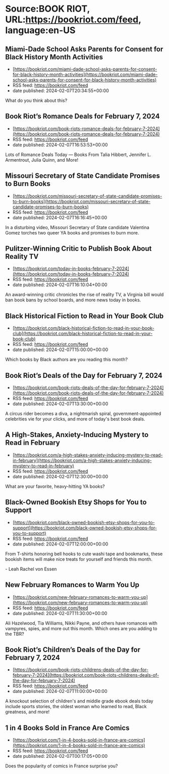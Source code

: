 # Source:BOOK RIOT, URL:https://bookriot.com/feed, language:en-US

## Miami-Dade School Asks Parents for Consent for Black History Month Activities
 - [https://bookriot.com/miami-dade-school-asks-parents-for-consent-for-black-history-month-activities](https://bookriot.com/miami-dade-school-asks-parents-for-consent-for-black-history-month-activities)
 - RSS feed: https://bookriot.com/feed
 - date published: 2024-02-07T20:34:55+00:00

What do you think about this?

## Book Riot’s Romance Deals for February 7, 2024
 - [https://bookriot.com/book-riots-romance-deals-for-february-7-2024](https://bookriot.com/book-riots-romance-deals-for-february-7-2024)
 - RSS feed: https://bookriot.com/feed
 - date published: 2024-02-07T16:53:53+00:00

Lots of Romance Deals Today — Books From Talia Hibbert, Jennifer L. Armentrout, Julia Quinn, and More!

## Missouri Secretary of State Candidate Promises to Burn Books
 - [https://bookriot.com/missouri-secretary-of-state-candidate-promises-to-burn-books](https://bookriot.com/missouri-secretary-of-state-candidate-promises-to-burn-books)
 - RSS feed: https://bookriot.com/feed
 - date published: 2024-02-07T16:16:45+00:00

In a disturbing video, Missouri Secretary of State candidate Valentina Gomez torches two queer YA books and promises to burn more.

## Pulitzer-Winning Critic to Publish Book About Reality TV
 - [https://bookriot.com/today-in-books-february-7-2024](https://bookriot.com/today-in-books-february-7-2024)
 - RSS feed: https://bookriot.com/feed
 - date published: 2024-02-07T16:10:04+00:00

An award-winning critic chronicles the rise of reality TV, a Virginia bill would ban book bans by school boards, and more news today in books.

## Black Historical Fiction to Read in Your Book Club
 - [https://bookriot.com/black-historical-fiction-to-read-in-your-book-club](https://bookriot.com/black-historical-fiction-to-read-in-your-book-club)
 - RSS feed: https://bookriot.com/feed
 - date published: 2024-02-07T15:00:00+00:00

Which books by Black authors are you reading this month?

## Book Riot’s Deals of the Day for February 7, 2024
 - [https://bookriot.com/book-riots-deals-of-the-day-for-february-7-2024](https://bookriot.com/book-riots-deals-of-the-day-for-february-7-2024)
 - RSS feed: https://bookriot.com/feed
 - date published: 2024-02-07T13:30:00+00:00

A circus rider becomes a diva, a nightmarish spiral, government-appointed celebrities vie for your clicks, and more of today's best book deals.

## A High-Stakes, Anxiety-Inducing Mystery to Read in February
 - [https://bookriot.com/a-high-stakes-anxiety-inducing-mystery-to-read-in-february](https://bookriot.com/a-high-stakes-anxiety-inducing-mystery-to-read-in-february)
 - RSS feed: https://bookriot.com/feed
 - date published: 2024-02-07T12:30:00+00:00

What are your favorite, heavy-hitting YA books?

## Black-Owned Bookish Etsy Shops for You to Support
 - [https://bookriot.com/black-owned-bookish-etsy-shops-for-you-to-support](https://bookriot.com/black-owned-bookish-etsy-shops-for-you-to-support)
 - RSS feed: https://bookriot.com/feed
 - date published: 2024-02-07T12:00:00+00:00

From T-shirts honoring bell hooks to cute washi tape and bookmarks, these bookish items will make nice treats for yourself and friends this month.<p>- Leah Rachel von Essen</p>

## New February Romances to Warm You Up
 - [https://bookriot.com/new-february-romances-to-warm-you-up](https://bookriot.com/new-february-romances-to-warm-you-up)
 - RSS feed: https://bookriot.com/feed
 - date published: 2024-02-07T11:30:00+00:00

Ali Hazelwood, Tia Williams, Nikki Payne, and others have romances with vampyres, spies, and more out this month. Which ones are you adding to the TBR?

## Book Riot’s Children’s Deals of the Day for February 7, 2024
 - [https://bookriot.com/book-riots-childrens-deals-of-the-day-for-february-7-2024](https://bookriot.com/book-riots-childrens-deals-of-the-day-for-february-7-2024)
 - RSS feed: https://bookriot.com/feed
 - date published: 2024-02-07T11:00:00+00:00

A knockout selection of children's and middle grade ebook deals today include sports stories, the oldest woman who learned to read, Black greatness, and more!

## 1 in 4 Books Sold in France Are Comics
 - [https://bookriot.com/1-in-4-books-sold-in-france-are-comics](https://bookriot.com/1-in-4-books-sold-in-france-are-comics)
 - RSS feed: https://bookriot.com/feed
 - date published: 2024-02-07T00:17:05+00:00

Does the popularity of comics in France surprise you?


